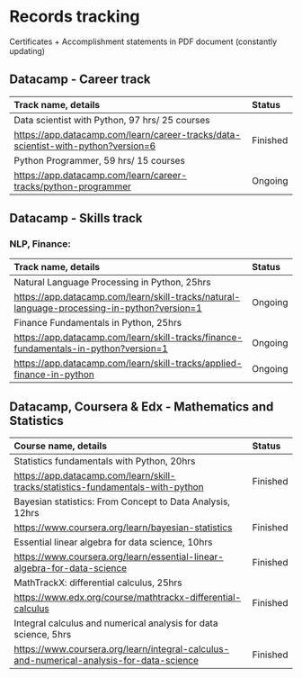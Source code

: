 # Records tracking

Certificates + Accomplishment statements in PDF document (constantly updating)

## Datacamp - Career track
| Track name, details | Status |                                                                                                   
|:--------------------|:-----------------------------------------------------------------------------------------------------------------------------|
| Data scientist with Python, 97 hrs/ 25 courses
https://app.datacamp.com/learn/career-tracks/data-scientist-with-python?version=6| Finished|   
| Python Programmer, 59 hrs/ 15 courses
https://app.datacamp.com/learn/career-tracks/python-programmer| Ongoing|

##  Datacamp - Skills track
### NLP, Finance:

| Track name, details | Status |                                                                                                   
|:--------------------|:-----------------------------------------------------------------------------------------------------------------------------|
| Natural Language Processing in Python, 25hrs
https://app.datacamp.com/learn/skill-tracks/natural-language-processing-in-python?version=1 | Ongoing|
| Finance Fundamentals in Python, 25hrs
https://app.datacamp.com/learn/skill-tracks/finance-fundamentals-in-python?version=1 | Ongoing|
https://app.datacamp.com/learn/skill-tracks/applied-finance-in-python | Ongoing|

## Datacamp, Coursera & Edx - Mathematics and Statistics
| Course name, details | Status |                                                                                                   
|:--------------------|:-----------------------------------------------------------------------------------------------------------------------------|
| Statistics fundamentals with Python, 20hrs
https://app.datacamp.com/learn/skill-tracks/statistics-fundamentals-with-python | Finished|
| Bayesian statistics: From Concept to Data Analysis, 12hrs
https://www.coursera.org/learn/bayesian-statistics| Finished|   
| Essential linear algebra for data science, 10hrs
https://www.coursera.org/learn/essential-linear-algebra-for-data-science| Finished|  
| MathTrackX: differential calculus, 25hrs
https://www.edx.org/course/mathtrackx-differential-calculus| Finished| 
| Integral calculus and numerical analysis for data science, 5hrs
https://www.coursera.org/learn/integral-calculus-and-numerical-analysis-for-data-science| Finished| 
